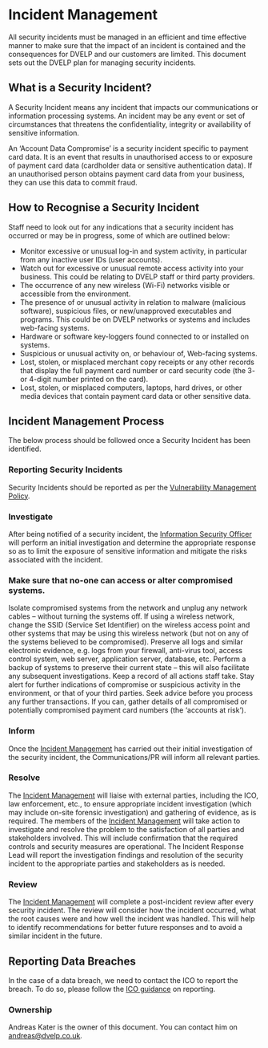 # Incident Management

All security incidents must be managed in an efficient and time effective manner
to make sure that the impact of an incident is contained and the consequences
for DVELP and our customers are limited. This document sets out the DVELP plan
for managing security incidents.

## What is a Security Incident?

A Security Incident means any incident that impacts our communications or
information processing systems. An incident may be any event or set of
circumstances that threatens the confidentiality, integrity or availability of
sensitive information.

An ‘Account Data Compromise’ is a security incident specific to payment card
data. It is an event that results in unauthorised access to or exposure of
payment card data (cardholder data or sensitive authentication data).  If an
unauthorised person obtains payment card data from your business, they can use
this data to commit fraud.

## How to Recognise a Security Incident

Staff need to look out for any indications that a security incident has occurred
or may be in progress, some of which are outlined below:

* Monitor excessive or unusual log-in and system activity, in particular from
  any inactive user IDs (user accounts).
* Watch out for excessive or unusual remote access activity into your business.
  This could be relating to DVELP staff or third party providers.
* The occurrence of any new wireless (Wi-Fi) networks visible or accessible from
  the environment.
* The presence of or unusual activity in relation to malware (malicious
  software), suspicious files, or new/unapproved executables and programs. This
  could be on DVELP networks or systems and includes web-facing systems.
* Hardware or software key-loggers found connected to or installed on systems.
* Suspicious or unusual activity on, or behaviour of, Web-facing systems.
* Lost, stolen, or misplaced merchant copy receipts or any other records that
  display the full payment card number or card security code (the 3- or 4-digit
  number printed on the card).
* Lost, stolen, or misplaced computers, laptops, hard drives, or other media
  devices that contain payment card data or other sensitive data.

## Incident Management Process

The below process should be followed once a Security Incident has been
identified.

### Reporting Security Incidents

Security Incidents should be reported as per the [Vulnerability Management
Policy](vulnerability-management.md).

### Investigate

After being notified of a security incident, the [Information Security
Officer](../README.md#contacts) will perform an initial investigation and
determine the appropriate response so as to limit the exposure of sensitive
information and mitigate the risks associated with the incident.

### Make sure that no-one can access or alter compromised systems.

Isolate compromised systems from the network and unplug any network cables –
without turning the systems off.  If using a wireless network, change the SSID
(Service Set Identifier) on the wireless access point and other systems that may
be using this wireless network (but not on any of the systems believed to be
compromised).  Preserve all logs and similar electronic evidence, e.g. logs from
your firewall, anti-virus tool, access control system, web server, application
server, database, etc.  Perform a backup of systems to preserve their current
state – this will also facilitate any subsequent investigations.  Keep a record
of all actions staff take.  Stay alert for further indications of compromise or
suspicious activity in the environment, or that of your third parties.  Seek
advice before you process any further transactions.  If you can, gather details
of all compromised or potentially compromised payment card numbers (the
‘accounts at risk’).

### Inform

Once the [Incident Management](incident-response.md) has carried out their
initial investigation of the security incident, the Communications/PR will
inform all relevant parties.

### Resolve

The [Incident Management](incident-response.md) will liaise with external
parties, including the ICO, law enforcement, etc., to ensure appropriate
incident investigation (which may include on-site forensic investigation) and
gathering of evidence, as is required.  The members of the [Incident
Management](incident-response.md) will take action to investigate and resolve
the problem to the satisfaction of all parties and stakeholders involved. This
will include confirmation that the required controls and security measures are
operational.  The Incident Response Lead will report the investigation findings
and resolution of the security incident to the appropriate parties and
stakeholders as is needed.

### Review

The [Incident Management](incident-response.md) will complete a post-incident
review after every security incident. The review will consider how the incident
occurred, what the root causes were and how well the incident was handled. This
will help to identify recommendations for better future responses and to avoid a
similar incident in the future.

## Reporting Data Breaches

In the case of a data breach, we need to contact the ICO to report the breach.
To do so, please follow the [ICO
guidance](https://ico.org.uk/for-organisations/report-a-breach/personal-data-breach/)
on reporting.

### Ownership

Andreas Kater is the owner of this document. You can contact him on
<andreas@dvelp.co.uk>.
